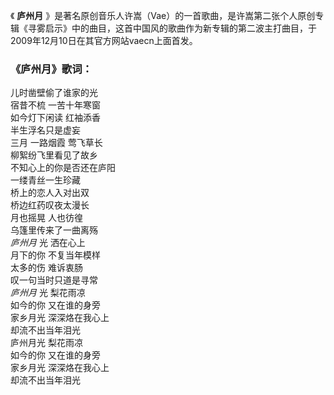 

《 **庐州月**
》是著名原创音乐人许嵩（Vae）的一首歌曲，是许嵩第二张个人原创专辑《寻雾启示》中的曲目，这首中国风的歌曲作为新专辑的第二波主打曲目，于2009年12月10日在其官方网站vaecn上面首发。

### 《庐州月》歌词：

儿时凿壁偷了谁家的光  
宿昔不梳 一苦十年寒窗  
如今灯下闲读 红袖添香  
半生浮名只是虚妄  
三月 一路烟霞 莺飞草长  
柳絮纷飞里看见了故乡  
不知心上的你是否还在庐阳  
一缕青丝一生珍藏  
桥上的恋人入对出双  
桥边红药叹夜太漫长  
月也摇晃 人也彷徨  
乌篷里传来了一曲离殇  
_庐州月_ 光 洒在心上  
月下的你 不复当年模样  
太多的伤 难诉衷肠  
叹一句当时只道是寻常  
_庐州月_ 光 梨花雨凉  
如今的你 又在谁的身旁  
家乡月光 深深烙在我心上  
却流不出当年泪光  
庐州月光 梨花雨凉  
如今的你 又在谁的身旁  
家乡月光 深深烙在我心上  
却流不出当年泪光

